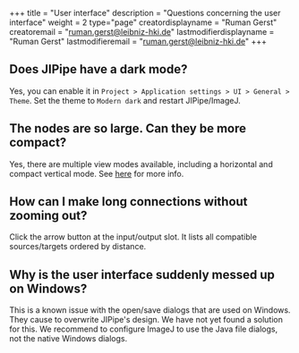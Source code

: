 +++
title = "User interface"
description = "Questions concerning the user interface"
weight = 2
type="page"
creatordisplayname = "Ruman Gerst"
creatoremail = "ruman.gerst@leibniz-hki.de"
lastmodifierdisplayname = "Ruman Gerst"
lastmodifieremail = "ruman.gerst@leibniz-hki.de"
+++

## Does JIPipe have a dark mode?

Yes, you can enable it in `Project > Application settings > UI > General > Theme`.
Set the theme to `Modern dark` and restart JIPipe/ImageJ.

## The nodes are so large. Can they be more compact?

Yes, there are multiple view modes available, including a horizontal and compact vertical mode. See [here](/documentation/graph-editor/#view-modes) for more info.

## How can I make long connections without zooming out?

Click the arrow button at the input/output slot. It lists all compatible sources/targets ordered by distance.


## Why is the user interface suddenly messed up on Windows?

This is a known issue with the open/save dialogs that are used on Windows. They cause to overwrite
JIPipe's design. We have not yet found a solution for this. We recommend to configure ImageJ to use
the Java file dialogs, not the native Windows dialogs.
